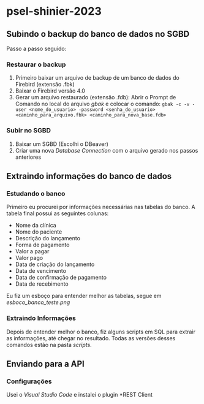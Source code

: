 # psel-shinier-2023

## Subindo o backup do banco de dados no SGBD
Passo a passo seguido:
### Restaurar o backup
1. Primeiro baixar um arquivo de backup de um banco de dados do Firebird (extensão .fbk)
2. Baixar o Firebird versão 4.0
3. Gerar um arquivo restaurado (extensão .fdb): Abrir o Prompt de Comando no local do arquivo *gbak* e colocar o comando:
`gbak -c -v -user <nome_do_usuario> -password <senha_do_usuario> <caminho_para_arquivo.fbk> <caminho_para_nova_base.fdb>`
### Subir no SGBD
1. Baixar um SGBD (Escolhi o DBeaver)
2. Criar uma nova *Database Connection* com o arquivo gerado nos passos anteriores


## Extraindo informações do banco de dados
### Estudando o banco
Primeiro eu procurei por informações necessárias nas tabelas do banco. A tabela final possui as seguintes colunas:
- Nome da clínica
- Nome do paciente
- Descrição do lançamento
- Forma de pagamento
- Valor a pagar
- Valor pago
- Data de criação do lançamento
- Data de vencimento
- Data de confirmação de pagamento
- Data de recebimento

Eu fiz um esboço para entender melhor as tabelas, segue em *esboco_banco_teste.png*

### Extraindo Informações 
Depois de entender melhor o banco, fiz alguns scripts em SQL para extrair as informações, até chegar no resultado. Todas as versões desses comandos estão na pasta *scripts*.

## Enviando para a API
### Configurações
Usei o *Visual Studio Code* e instalei o plugin *REST Client
